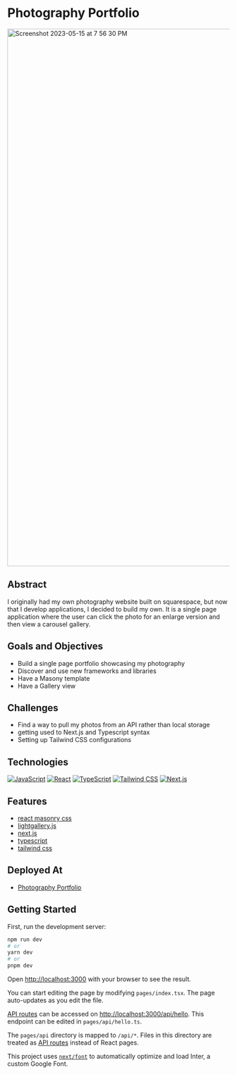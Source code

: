 # Photography Portfolio
<img width="1219" alt="Screenshot 2023-05-15 at 7 56 30 PM" src="https://github.com/grainymac/photography-portfolio/assets/106535343/6a5ee11b-0730-4e66-bbce-ceb01c12b4fd">


## Abstract
I originally had my own photography website built on squarespace, but now that I develop applications, I decided to build my own.  It is a single page application where the user can click the photo for an enlarge version and then view a carousel gallery.


## Goals and Objectives
 - Build a single page portfolio showcasing my photography
 - Discover and use new frameworks and libraries
 - Have a Masony template
 - Have a Gallery view
 
## Challenges
 - Find a way to pull my photos from an API rather than local storage
 - getting used to Next.js and Typescript syntax
 - Setting up Tailwind CSS configurations
 
 ## Technologies
 <a href='https://github.com/shivamkapasia0' target="_blank"><img alt='JavaScript' src='https://img.shields.io/badge/Javascript-100000?style=for-the-badge&logo=JavaScript&logoColor=FFE600&labelColor=black&color=black'/></a>
 <a href='https://github.com/shivamkapasia0' target="_blank"><img alt='React' src='https://img.shields.io/badge/react-100000?style=for-the-badge&logo=React&logoColor=4FAAFF&labelColor=black&color=black'/></a>
<a href='https://github.com/shivamkapasia0' target="_blank"><img alt='TypeScript' src='https://img.shields.io/badge/Typescript-100000?style=for-the-badge&logo=TypeScript&logoColor=0379FF&labelColor=000000&color=000000'/></a>
 <a href='https://github.com/shivamkapasia0' target="_blank"><img alt='Tailwind CSS' src='https://img.shields.io/badge/Tailwind_CSS-100000?style=for-the-badge&logo=Tailwind CSS&logoColor=00D0C9&labelColor=000000&color=000000'/></a>
 <a href='https://github.com/shivamkapasia0' target="_blank"><img alt='Next.js' src='https://img.shields.io/badge/Next.js-100000?style=for-the-badge&logo=Next.js&logoColor=FFFFFF&labelColor=000000&color=000000'/></a>
 
 ## Features
  - [react masonry css](https://www.npmjs.com/package/react-masonry-css)
  - [lightgallery.js](https://www.lightgalleryjs.com/)
  - [next.js](https://nextjs.org/)
  - [typescript](https://www.typescriptlang.org/)
  - [tailwind css](https://tailwindcss.com/)
  
## Deployed At
 - [Photography Portfolio](https://ianmac-photography.vercel.app/)

## Getting Started

First, run the development server:

```bash
npm run dev
# or
yarn dev
# or
pnpm dev
```

Open [http://localhost:3000](http://localhost:3000) with your browser to see the result.

You can start editing the page by modifying `pages/index.tsx`. The page auto-updates as you edit the file.

[API routes](https://nextjs.org/docs/api-routes/introduction) can be accessed on [http://localhost:3000/api/hello](http://localhost:3000/api/hello). This endpoint can be edited in `pages/api/hello.ts`.

The `pages/api` directory is mapped to `/api/*`. Files in this directory are treated as [API routes](https://nextjs.org/docs/api-routes/introduction) instead of React pages.

This project uses [`next/font`](https://nextjs.org/docs/basic-features/font-optimization) to automatically optimize and load Inter, a custom Google Font.

